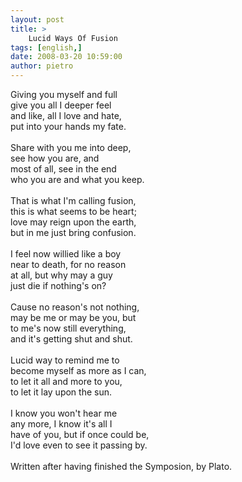 ```yaml
---
layout: post
title: >
    Lucid Ways Of Fusion
tags: [english,]
date: 2008-03-20 10:59:00
author: pietro
---
```

Giving you myself and full<br/>give you all I deeper feel<br/>and like, all I love and hate,<br/>put into your hands my fate.<br/><br/>Share with you me into deep,<br/>see how you are, and<br/>most of all, see in the end<br/>who you are and what you keep.<br/><br/>That is what I'm calling fusion,<br/>this is what seems to be heart;<br/>love may reign upon the earth,<br/>but in me just bring confusion.<br/><br/>I feel now willied like a boy<br/>near to death, for no reason<br/>at all, but why may a guy<br/>just die if nothing's on?<br/><br/>Cause no reason's not nothing,<br/>may be me or may be you, but<br/>to me's now still everything,<br/>and it's getting shut and shut.<br/><br/>Lucid way to remind me to<br/>become myself as more as I can,<br/>to let it all and more to you,<br/>to let it lay upon the sun.<br/><br/>I know you won't hear me<br/>any more, I know it's all I<br/>have of you, but if once could be,<br/>I'd love even to see it passing by.<br/><br/><span>Written after having finished the Symposion, by Plato.<br/></span>
